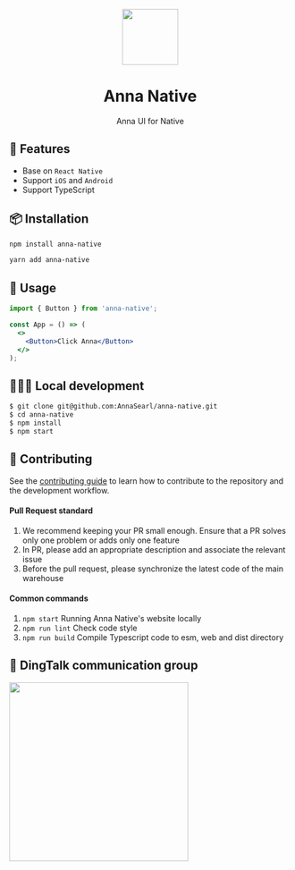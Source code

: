 <p align="center">
  <img width="100" src="https://smebimage.fuliaoyi.com/Fpnmnf0ZwkicXQEXlrLZXBLY4hA9">
</p>

<h1 align="center">Anna Native</h1>

<div align="center">Anna UI for Native</div>

## 💫 Features

- Base on `React Native`
- Support `iOS` and `Android`
- Support TypeScript

## 📦 Installation

```bash
npm install anna-native
```

```bash
yarn add anna-native
```

## 🎀 Usage

```jsx
import { Button } from 'anna-native';

const App = () => (
  <>
    <Button>Click Anna</Button>
  </>
);
```

## 🧑🏻‍💻 Local development

```bash
$ git clone git@github.com:AnnaSearl/anna-native.git
$ cd anna-native
$ npm install
$ npm start
```

## 🤝 Contributing

See the [contributing guide](CONTRIBUTING.md) to learn how to contribute to the repository and the development workflow.

#### Pull Request standard

1. We recommend keeping your PR small enough. Ensure that a PR solves only one problem or adds only one feature
2. In PR, please add an appropriate description and associate the relevant issue
3. Before the pull request, please synchronize the latest code of the main warehouse

#### Common commands

1. `npm start` Running Anna Native's website locally
2. `npm run lint` Check code style
3. `npm run build` Compile Typescript code to esm, web and dist directory

## 🍻 DingTalk communication group

<img width="320" src="https://smebimage.fuliaoyi.com/FlE5Sr6AX5iVyynjozrVkEeBzVMR">
